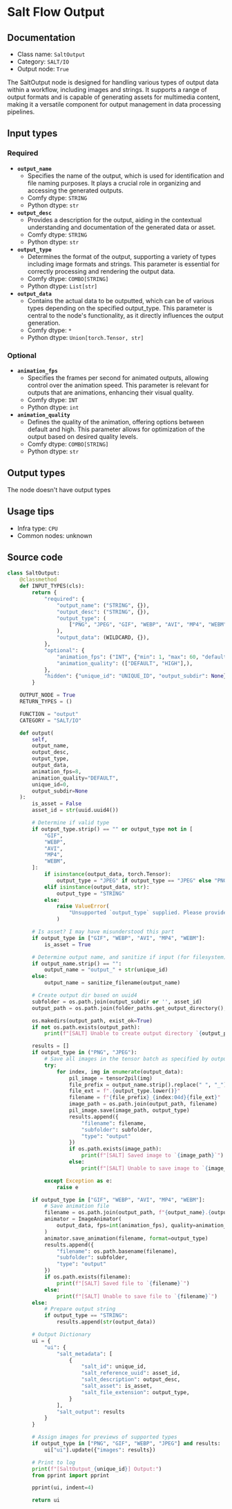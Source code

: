# Salt Flow Output
## Documentation
- Class name: `SaltOutput`
- Category: `SALT/IO`
- Output node: `True`

The SaltOutput node is designed for handling various types of output data within a workflow, including images and strings. It supports a range of output formats and is capable of generating assets for multimedia content, making it a versatile component for output management in data processing pipelines.
## Input types
### Required
- **`output_name`**
    - Specifies the name of the output, which is used for identification and file naming purposes. It plays a crucial role in organizing and accessing the generated outputs.
    - Comfy dtype: `STRING`
    - Python dtype: `str`
- **`output_desc`**
    - Provides a description for the output, aiding in the contextual understanding and documentation of the generated data or asset.
    - Comfy dtype: `STRING`
    - Python dtype: `str`
- **`output_type`**
    - Determines the format of the output, supporting a variety of types including image formats and strings. This parameter is essential for correctly processing and rendering the output data.
    - Comfy dtype: `COMBO[STRING]`
    - Python dtype: `List[str]`
- **`output_data`**
    - Contains the actual data to be outputted, which can be of various types depending on the specified output_type. This parameter is central to the node's functionality, as it directly influences the output generation.
    - Comfy dtype: `*`
    - Python dtype: `Union[torch.Tensor, str]`
### Optional
- **`animation_fps`**
    - Specifies the frames per second for animated outputs, allowing control over the animation speed. This parameter is relevant for outputs that are animations, enhancing their visual quality.
    - Comfy dtype: `INT`
    - Python dtype: `int`
- **`animation_quality`**
    - Defines the quality of the animation, offering options between default and high. This parameter allows for optimization of the output based on desired quality levels.
    - Comfy dtype: `COMBO[STRING]`
    - Python dtype: `str`
## Output types
The node doesn't have output types
## Usage tips
- Infra type: `CPU`
- Common nodes: unknown


## Source code
```python
class SaltOutput:
    @classmethod
    def INPUT_TYPES(cls):
        return {
            "required": {
                "output_name": ("STRING", {}),
                "output_desc": ("STRING", {}),
                "output_type": (
                    ["PNG", "JPEG", "GIF", "WEBP", "AVI", "MP4", "WEBM", "STRING"],
                ),
                "output_data": (WILDCARD, {}),
            },
            "optional": {
                "animation_fps": ("INT", {"min": 1, "max": 60, "default": 8}),
                "animation_quality": (["DEFAULT", "HIGH"],),
            },
            "hidden": {"unique_id": "UNIQUE_ID", "output_subdir": None},
        }

    OUTPUT_NODE = True
    RETURN_TYPES = ()

    FUNCTION = "output"
    CATEGORY = "SALT/IO"

    def output(
        self,
        output_name,
        output_desc,
        output_type,
        output_data,
        animation_fps=8,
        animation_quality="DEFAULT",
        unique_id=0,
        output_subdir=None
    ):
        is_asset = False
        asset_id = str(uuid.uuid4())

        # Determine if valid type
        if output_type.strip() == "" or output_type not in [
            "GIF",
            "WEBP",
            "AVI",
            "MP4",
            "WEBM",
        ]:
            if isinstance(output_data, torch.Tensor):
                output_type = "JPEG" if output_type == "JPEG" else "PNG"
            elif isinstance(output_data, str):
                output_type = "STRING"
            else:
                raise ValueError(
                    "Unsupported `output_type` supplied. Please provide `IMAGE` or `STRING` input."
                )

        # Is asset? I may have misunderstood this part
        if output_type in ["GIF", "WEBP", "AVI", "MP4", "WEBM"]:
            is_asset = True

        # Determine output name, and sanitize if input (for filesystem)
        if output_name.strip() == "":
            output_name = "output_" + str(unique_id)
        else:
            output_name = sanitize_filename(output_name)

        # Create output dir based on uuid4
        subfolder = os.path.join(output_subdir or '', asset_id)
        output_path = os.path.join(folder_paths.get_output_directory(), subfolder)

        os.makedirs(output_path, exist_ok=True)
        if not os.path.exists(output_path):
            print(f"[SALT] Unable to create output directory `{output_path}`")

        results = []
        if output_type in ("PNG", "JPEG"):
            # Save all images in the tensor batch as specified by output_type
            try:
                for index, img in enumerate(output_data):
                    pil_image = tensor2pil(img)
                    file_prefix = output_name.strip().replace(" ", "_")
                    file_ext = f".{output_type.lower()}"
                    filename = f"{file_prefix}_{index:04d}{file_ext}"
                    image_path = os.path.join(output_path, filename)
                    pil_image.save(image_path, output_type)
                    results.append({
                        "filename": filename,
                        "subfolder": subfolder,
                        "type": "output"
                    })
                    if os.path.exists(image_path):
                        print(f"[SALT] Saved image to `{image_path}`")
                    else:
                        print(f"[SALT] Unable to save image to `{image_path}`")

            except Exception as e:
                raise e

        if output_type in ["GIF", "WEBP", "AVI", "MP4", "WEBM"]:
            # Save animation file
            filename = os.path.join(output_path, f"{output_name}.{output_type.lower()}")
            animator = ImageAnimator(
                output_data, fps=int(animation_fps), quality=animation_quality
            )
            animator.save_animation(filename, format=output_type)
            results.append({
                "filename": os.path.basename(filename),
                "subfolder": subfolder,
                "type": "output"
            })
            if os.path.exists(filename):
                print(f"[SALT] Saved file to `{filename}`")
            else:
                print(f"[SALT] Unable to save file to `{filename}`")
        else:
            # Prepare output string
            if output_type == "STRING":
                results.append(str(output_data))

        # Output Dictionary
        ui = {
            "ui": {
                "salt_metadata": [
                    {
                        "salt_id": unique_id,
                        "salt_reference_uuid": asset_id,
                        "salt_description": output_desc,
                        "salt_asset": is_asset,
                        "salt_file_extension": output_type,
                    }
                ],
                "salt_output": results
            }
        }

        # Assign images for previews of supported types
        if output_type in ["PNG", "GIF", "WEBP", "JPEG"] and results:
            ui["ui"].update({"images": results})

        # Print to log
        print(f"[SaltOutput_{unique_id}] Output:")
        from pprint import pprint

        pprint(ui, indent=4)

        return ui

```
